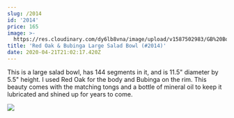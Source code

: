 ```yaml
---
slug: /2014
id: '2014'
price: 165
image: >-
  https://res.cloudinary.com/dy6lb8vna/image/upload/v1587502983/GB%20Bowlworks%20Gallery/2014a.jpg
title: 'Red Oak & Bubinga Large Salad Bowl (#2014)'
date: 2020-04-21T21:02:17.420Z
---
```

This is a large salad bowl, has 144 segments in it, and is 11.5" diameter by 5.5" height.  I used Red Oak for the body and Bubinga on the rim.  This beauty comes with the matching tongs and a bottle of mineral oil to keep it lubricated and shined up for years to come.

![](https://res.cloudinary.com/dy6lb8vna/image/upload/v1587504174/GB%20Bowlworks%20Gallery/2014b.jpg)